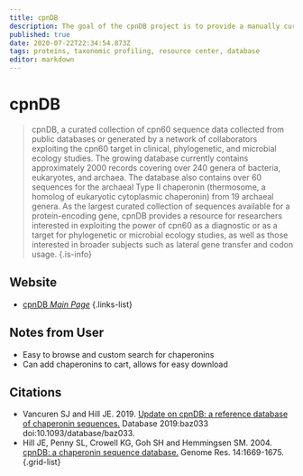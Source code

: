 ```yaml
---
title: cpnDB
description: The goal of the cpnDB project is to provide a manually curated, taxonomically broad collection of chaperonin sequences.
published: true
date: 2020-07-22T22:34:54.873Z
tags: proteins, taxonomic profiling, resource center, database
editor: markdown
---
```


# cpnDB

> cpnDB, a curated collection of cpn60 sequence data collected from public databases or generated by a network of collaborators exploiting the cpn60 target in clinical, phylogenetic, and microbial ecology studies. The growing database currently contains approximately 2000 records covering over 240 genera of bacteria, eukaryotes, and archaea. The database also contains over 60 sequences for the archaeal Type II chaperonin (thermosome, a homolog of eukaryotic cytoplasmic chaperonin) from 19 archaeal genera. 
&NewLine;
As the largest curated collection of sequences available for a protein-encoding gene, cpnDB provides a resource for researchers interested in exploiting the power of cpn60 as a diagnostic or as a target for phylogenetic or microbial ecology studies, as well as those interested in broader subjects such as lateral gene transfer and codon usage.
{.is-info}

 

## Website 

- [cpnDB *Main Page*](http://www.cpndb.ca/)
 {.links-list}
 
 ## Notes from User
 - Easy to browse and custom search for chaperonins
 - Can add chaperonins to cart, allows for easy download 

## Citations

- Vancuren SJ and Hill JE. 2019. [Update on cpnDB: a reference database of chaperonin sequences.](https://academic.oup.com/database/article/doi/10.1093/database/baz033/5367323) Database 2019:baz033 doi:10.1093/database/baz033.
- Hill JE, Penny SL, Crowell KG, Goh SH and Hemmingsen SM. 2004. [cpnDB: a chaperonin sequence database.](https://genome.cshlp.org/content/14/8/1669.abstract) Genome Res. 14:1669-1675.
{.grid-list}